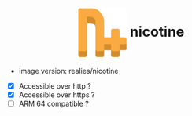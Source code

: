 <h1 align="center">
  <picture>
    <img align="center" alt="nicotine" src="./logo.svg" height="100">
  </picture>
  nicotine
</h1>

- image version: realies/nicotine
- [x] Accessible over http ?
- [x] Accessible over https ?
- [ ] ARM 64 compatible ?
